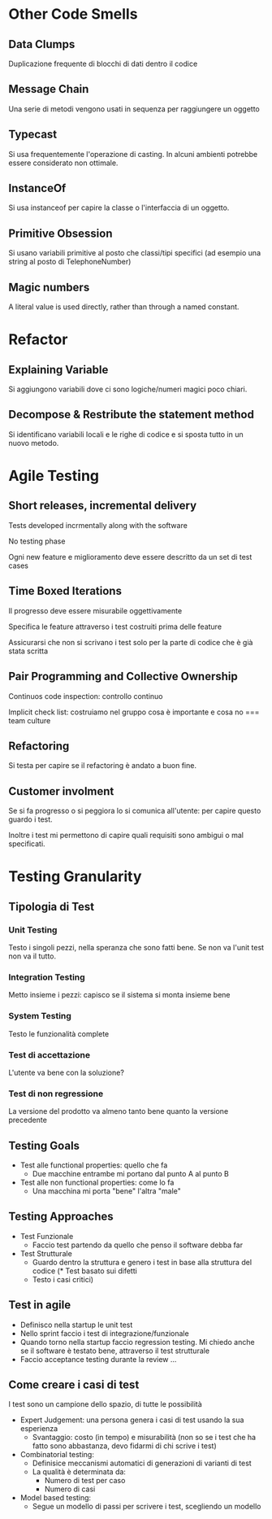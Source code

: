 # Other Code Smells

## Data Clumps

Duplicazione frequente di blocchi di dati dentro il codice

## Message Chain

Una serie di metodi vengono usati in sequenza per raggiungere un oggetto

## Typecast

Si usa frequentemente l'operazione di casting. In alcuni ambienti potrebbe essere considerato non ottimale.

## InstanceOf

Si usa instanceof per capire la classe o l'interfaccia di un oggetto.

## Primitive Obsession

Si usano variabili primitive al posto che classi/tipi specifici (ad esempio una string al posto di TelephoneNumber)

## Magic numbers

A literal value is used directly, rather than through a named constant.

# Refactor

## Explaining Variable

Si aggiungono variabili dove ci sono logiche/numeri magici poco chiari.

## Decompose & Restribute the statement method

Si identificano variabili locali e le righe di codice e si sposta tutto in un nuovo metodo.

# Agile Testing

## Short releases, incremental delivery

Tests developed incrmentally along with the software

No testing phase

Ogni new feature e miglioramento deve essere descritto da un set di test cases

## Time Boxed Iterations

Il progresso deve essere misurabile oggettivamente

Specifica le feature attraverso i test costruiti prima delle feature

Assicurarsi che non si scrivano i test solo per la parte di codice che è già stata scritta

## Pair Programming and Collective Ownership

Continuos code inspection: controllo continuo

Implicit check list: costruiamo nel gruppo cosa è importante e cosa no === team culture

## Refactoring

Si testa per capire se il refactoring è andato a buon fine.

## Customer involment

Se si fa progresso o si peggiora lo si comunica all'utente: per capire questo guardo i test.

Inoltre i test mi permettono di capire quali requisiti sono ambigui o mal specificati.

# Testing Granularity

## Tipologia di Test

### Unit Testing

Testo i singoli pezzi, nella speranza che sono fatti bene. Se non va l'unit test non va il tutto.

### Integration Testing

Metto insieme i pezzi: capisco se il sistema si monta insieme bene

### System Testing

Testo le funzionalità complete

### Test di accettazione

L'utente va bene con la soluzione?

### Test di non regressione

La versione del prodotto va almeno tanto bene quanto la versione precedente

## Testing Goals

* Test alle functional properties: quello che fa
	* Due macchine entrambe mi portano dal punto A al punto B
* Test alle non functional properties: come lo fa
	* Una macchina mi porta "bene" l'altra "male"

## Testing Approaches

* Test Funzionale
	* Faccio test partendo da quello che penso il software debba far
* Test Strutturale
	* Guardo dentro la struttura e genero i test in base alla struttura del codice
(* Test basato sui difetti
	* Testo i casi critici)

## Test in agile

* Definisco nella startup le unit test
* Nello sprint faccio i test di integrazione/funzionale
* Quando torno nella startup faccio regression testing. Mi chiedo anche se il software è testato bene, attraverso il test strutturale
* Faccio acceptance testing durante la review
...

## Come creare i casi di test

I test sono un campione dello spazio, di tutte le possibilità

* Expert Judgement: una persona genera i casi di test usando la sua esperienza
	* Svantaggio: costo (in tempo) e misurabilità (non so se i test che ha fatto sono abbastanza, devo fidarmi di chi scrive i test)
* Combinatorial testing:
	* Definisice meccanismi automatici di generazioni di varianti di test
	* La qualità è determinata da:
		* Numero di test per caso
		* Numero di casi
* Model based testing:
	* Segue un modello di passi per scrivere i test, scegliendo un modello